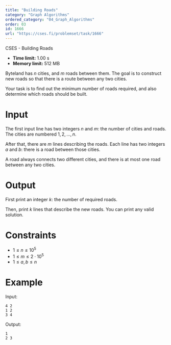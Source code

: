 ```yaml
---
title: "Building Roads"
category: "Graph Algorithms"
ordered_category: "04_Graph_Algorithms"
order: 03
id: 1666
url: "https://cses.fi/problemset/task/1666"
---
```


CSES - Building Roads

  * **Time limit:** 1.00 s
  * **Memory limit:** 512 MB

Byteland has $n$ cities, and $m$ roads between them. The goal is to construct
new roads so that there is a route between any two cities.

Your task is to find out the minimum number of roads required, and also
determine which roads should be built.

# Input

The first input line has two integers $n$ and $m$: the number of cities and
roads. The cities are numbered $1,2,\dots,n$.

After that, there are $m$ lines describing the roads. Each line has two
integers $a$ and $b$: there is a road between those cities.

A road always connects two different cities, and there is at most one road
between any two cities.

# Output

First print an integer $k$: the number of required roads.

Then, print $k$ lines that describe the new roads. You can print any valid
solution.

# Constraints

  * $1 \le n \le 10^5$
  * $1 \le m \le 2 \cdot 10^5$
  * $1 \le a,b \le n$

# Example

Input:

    
    
    4 2
    1 2
    3 4
    

Output:

    
    
    1
    2 3
    


